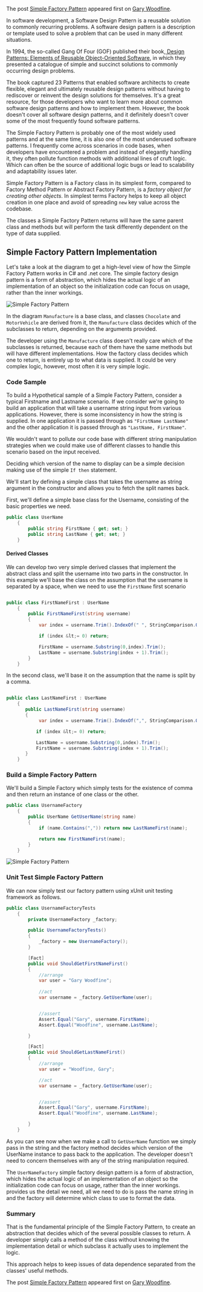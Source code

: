 
The post [Simple Factory Pattern](https://garywoodfine.com/simple-factory-pattern/) appeared first on [Gary Woodfine](https://garywoodfine.com).

In software development, a Software Design Pattern is a reusable solution to commonly recurring problems. A software design pattern is a description or template used to solve a problem that can be used in many different situations.

In 1994, the so-called Gang Of Four (GOF) published their book,[ Design Patterns: Elements of Reusable Object-Oriented Software](https://amzn.to/2N22a2H), in which they presented a catalogue of simple and succinct solutions to commonly occurring design problems.

The book captured 23 Patterns that enabled software architects to create flexible, elegant and ultimately reusable design patterns without having to rediscover or reinvent the design solutions for themselves.  It's a great resource, for those developers who want to learn more about common software design patterns and how to implement them. However, the book doesn't cover all software design patterns, and it definitely doesn't cover some of the most frequently found software patterns.
	
The Simple Factory Pattern is probably one of the most widely used patterns and at the same time, it is also one of the most underused software patterns. I frequently come across scenarios in code bases, when developers have encountered a problem and instead of elegantly handling it, they often pollute function methods with additional lines of cruft logic. Which can often be the source of additional logic bugs or lead to scalability and adaptability issues later.
	
Simple Factory Pattern is a Factory class in its simplest form, compared to Factory Method Pattern or Abstract Factory Pattern, is a <em>factory object for creating other objects</em>. In simplest terms Factory helps to keep all object creation in one place and avoid of spreading <code>new</code> key value across the codebase.
	
The classes a Simple Factory Pattern returns will have the same parent class and methods but will perform the task differently dependent on the type of data supplied.

## Simple Factory Pattern Implementation

Let's take a look at the diagram to get a high-level view of how the Simple Factory Pattern works in C# and .net core. The simple factory design pattern is a form of abstraction, which hides the actual logic of an implementation of an object so the initialization code can focus on usage, rather than the inner workings.

![Simple Factory Pattern](https://garywoodfine.com/wp-content/uploads/2018/08/SimpleFactoryPattern.jpg "Simple Factory Pattern")

In the diagram `Manufacture` is a base class, and classes `Chocolate` and `MotorVehicle` are derived from it, the `Manufacture` class decides which of the subclasses to return, depending on the arguments provided.

The developer using the `Manufacture` class doesn't really care which of the subclasses is returned, because each of them have the same methods but will have different implementations. How the factory class decides which one to return, is entirely up to what data is supplied. It could be very complex logic, however, most often it is very simple logic.

### Code Sample

To build a Hypothetical sample of a Simple Factory Pattern, consider a typical Firstname and Lastname scenario. If we consider we're going to build an application that will take a username string input from various applications. However, there is some inconsistency in how the string is supplied. In one application it is passed through as `"FirstName LastName"` and the other application it is passed through as `"LastName, FirstName"`.

We wouldn't want to pollute our code base with different string manipulation strategies when we could make use of different classes to handle this scenario based on the input received.

Deciding which version of the name to display can be a simple decision making use of the simple `If then` statement.

We'll start by defining a simple class that takes the username as string argument in the constructor and allows you to fetch the split names back.

First, we'll define a simple base class for the Username, consisting of the basic properties we need.

```csharp
public class UserName
    {
        public string FirstName { get; set; }
        public string LastName { get; set; }
    }
```
#### Derived Classes

We can develop two very simple derived classes that implement the abstract class and split the username into two parts in the constructor.  In this example we'll base the class on the assumption that the username is separated by a space, when we need to use the `FirstName` first scenario

```csharp

public class FirstNameFirst : UserName
    {
        public FirstNameFirst(string username)
        {
            var index = username.Trim().IndexOf(" ", StringComparison.Ordinal);

            if (index &lt;= 0) return;

            FirstName = username.Substring(0,index).Trim();
            LastName = username.Substring(index + 1).Trim();
        }
    }

```

In the second class, we'll base it on the assumption that the name is split by a comma.

```csharp

public class LastNameFirst : UserName
    {
       public LastNameFirst(string username)
       {
            var index = username.Trim().IndexOf(",", StringComparison.Ordinal);

           if (index &lt;= 0) return;

           LastName = username.Substring(0,index).Trim();
           FirstName = username.Substring(index + 1).Trim();
       }
    }

```

### Build a Simple Factory Pattern

We'll build a Simple Factory which simply tests for the existence of comma and then return an instance of one class or the other.

```csharp
public class UsernameFactory
    {
        public UserName GetUserName(string name)
        {
            if (name.Contains(",")) return new LastNameFirst(name);

            return new FirstNameFirst(name);
        }
    }
```
![Simple Factory Pattern](https://garywoodfine.com/wp-content/uploads/2018/08/UserNameFactory.jpg "Simple Factory Pattern")


### Unit Test Simple Factory Pattern

We can now simply test our factory pattern using xUnit unit testing framework as follows.

```csharp
public class UsernameFactoryTests
    {
        private UsernameFactory _factory;

        public UsernameFactoryTests()
        {
            _factory = new UsernameFactory();
        }

        [Fact]
        public void ShouldGetFirstNameFirst()
        {
            //arrange
            var user = "Gary Woodfine";
           
            //act
            var username = _factory.GetUserName(user);


            //assert
            Assert.Equal("Gary", username.FirstName);
            Assert.Equal("Woodfine", username.LastName);

        }

        [Fact]
        public void ShouldGetLastNameFirst()
        {
            //arrange
            var user = "Woodfine, Gary";

            //act
            var username = _factory.GetUserName(user);


            //assert
            Assert.Equal("Gary", username.FirstName);
            Assert.Equal("Woodfine", username.LastName);

        }
    }
```

As you can see now when we make a call to `GetUserName` function we simply pass in the string and the factory method decides which version of the UserName instance to pass back to the application. The developer doesn't need to concern themselves with any of the string manipulation required. 

The `UserNameFactory` simple factory design pattern is a form of abstraction, which hides the actual logic of an implementation of an object so the initialization code can focus on usage, rather than the inner workings. provides us the detail we need, all we need to do is pass the name string in and the factory will determine which class to use to format the data.

### Summary

That is the fundamental principle of the Simple Factory Pattern, to create an abstraction that decides which of the several possible classes to return. A developer simply calls a method of the class without knowing the implementation detail or which subclass it actually uses to implement the logic. 

This approach helps to keep issues of data dependence separated from the classes' useful methods.

The post [Simple Factory Pattern](https://garywoodfine.com/simple-factory-pattern/) appeared first on [Gary Woodfine](https://garywoodfine.com).